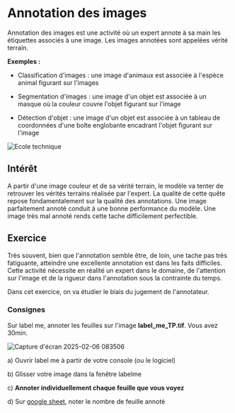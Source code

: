 # Annotation des images

Annotation des images est une activité où un expert annote à sa main les étiquettes associés à une image. Les images annotées sont appelées vérité terrain.

**Exemples :**

- Classification d'images : une image d'animaux est associée à l'espèce animal figurant sur l'images

- Segmentation d'images : une image d'un objet est associée à un masque où la couleur couvre l'objet figurant sur l'image

- Détection d'objet : une image d'un objet est associée à un tableau de coordonnées d'une boîte englobante encadrant l'objet figurant sur l'image

![Ecole technique](https://github.com/user-attachments/assets/3e0729ad-a032-4b3b-bf44-0dc333fd61a5)

## Intérêt

A partir d'une image couleur et de sa vérité terrain, le modèle va tenter de retrouver les vérités terrains réalisée par l'expert. La qualité de cette quête repose fondamentalement sur la qualité des annotations. Une image parfaitement annoté conduit à une bonne performance du modèle. Une image très mal annoté rends cette tache difficilement perfectible.

## Exercice

Très souvent, bien que l'annotation semble être, de loin, une tache pas très fatiguante, atteindre une excellente annotation est dans les faits difficiles. Cette activité nécessite en réalité un expert dans le domaine, de l'attention sur l'image et de la rigueur dans l'annotation sous la contrainte du temps.

Dans cet exercice, on va étudier le biais du jugement de l'annotateur. 

### Consignes

Sur label me, annoter les feuilles sur l'image **label_me_TP.tif**. Vous avez 30min.

![Capture d'écran 2025-02-06 083506](https://github.com/user-attachments/assets/593badd1-d53e-47b1-905b-71c5264a9789)

a) Ouvrir label me à partir de votre console (ou le logiciel)

b) Glisser votre image dans la fenêtre labelme

c) **Annoter individuellement chaque feuille que vous voyez**

d) Sur [google sheet](https://docs.google.com/spreadsheets/d/15odfotj9SrouKqpQQ2fR2GaOFjlhJsiLpN09QjCSjnw/edit?usp=sharing), noter le nombre de feuille annoté
